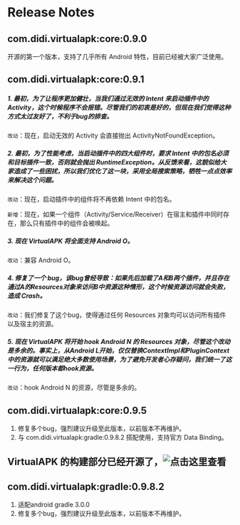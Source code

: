 # Release Notes

## com.didi.virtualapk:core:0.9.0
开源的第一个版本，支持了几乎所有 Android 特性，目前已经被大家广泛使用。

## com.didi.virtualapk:core:0.9.1
##### 1. 最初，为了让程序更加健壮，当我们通过无效的 Intent 来启动插件中的 Activity，这个时候程序不会报错。尽管我们的初衷是好的，但现在我们觉得这种方式太过友好了，不利于bug的排查。

```改动```：现在，启动无效的 Activity 会直接抛出 ActivityNotFoundException。

##### 2. 最初，为了性能考虑，当启动插件中的四大组件时，要求 Intent 中的包名必须和目标插件一致，否则就会抛出 RuntimeException。从反馈来看，这貌似给大家造成了一些困扰，所以我们优化了这一块，采用全局搜索策略，牺牲一点点效率来解决这个问题。

```改动```：现在，启动插件中的组件将不再依赖 Intent 中的包名。

```新增```：现在，如果一个组件（Activity/Service/Receiver）在宿主和插件中同时存在，那么只有插件中的组件会被唤起。

##### 3. 现在 VirtualAPK 将全面支持 Android O。

```改动```：兼容 Android O。

##### 4. 修复了一个 bug，该bug曾经导致：如果先后加载了A和B两个插件，并且存在通过A的Resources对象来访问B中资源这种情形，这个时候资源访问就会失败，造成 Crash。

```改动```：我们修复了这个bug，使得通过任何 Resources 对象均可以访问所有插件以及宿主的资源。

##### 5. 现在 VirtualAPK 将开始 hook Android N 的 Resources 对象，尽管这个改动是多余的。事实上，从Android L开始，仅仅替换ContextImpl和PluginContext中的资源就可以满足绝大多数使用场景，为了避免开发者心存疑问，我们统一了这一行为，任何版本都hook资源。

```改动```：hook Android N 的资源，尽管是多余的。

## com.didi.virtualapk:core:0.9.5
1. 修复多个bug，强烈建议升级至此版本，以前版本不再维护。
2. 与 com.didi.virtualapk:gradle:0.9.8.2 搭配使用，支持官方 Data Binding。

## VirtualAPK 的构建部分已经开源了，![点击这里查看](https://github.com/didi/VirtualAPK/tree/master/virtualapk-gradle-plugin)

## com.didi.virtualapk:gradle:0.9.8.2
1. 适配android gradle 3.0.0
2. 修复多个bug，强烈建议升级至此版本，以前版本不再维护。